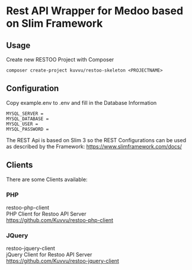 # Rest API Wrapper for Medoo based on Slim Framework

## Usage

Create new RESTOO Project with Composer

```
composer create-project kuvvu/restoo-skeleton <PROJECTNAME>
```

## Configuration

Copy example.env to .env and fill in the Database Information

```
MYSQL_SERVER =
MYSQL_DATABASE =
MYSQL_USER =
MYSQL_PASSWORD =
```

The REST Api is based on Slim 3 so the REST Configurations can be used as described
by the Framework: https://www.slimframework.com/docs/

## Clients

There are some Clients available:

### PHP
restoo-php-client  
PHP Client for Restoo API Server  
https://github.com/Kuvvu/restoo-php-client  

### JQuery

restoo-jquery-client  
jQuery Client for Restoo API Server  
https://github.com/Kuvvu/restoo-jquery-client  
